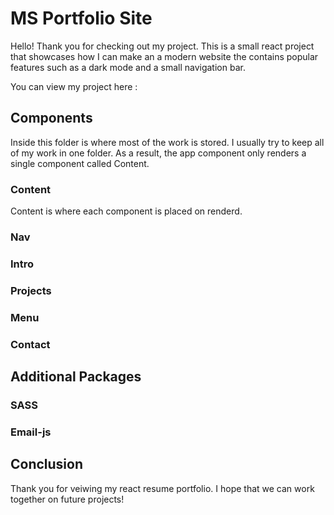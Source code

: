 # MS Portfolio Site

Hello! Thank you for checking out my project. This is a small react project that showcases how I can make an a modern website the contains popular features such as a
dark mode and a small navigation bar. 

You can view my project here : 

## Components

Inside this folder is where most of the work is stored. I usually try to keep all of my work in one folder. As a result, the app component only renders a single component called
Content.

### Content
Content is where each component is placed on renderd.


### Nav



### Intro


### Projects



### Menu



### Contact



## Additional Packages

### SASS

### Email-js

## Conclusion

Thank you for veiwing my react resume portfolio. I hope that we can work together on future projects!